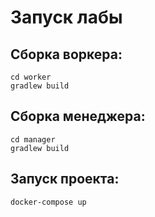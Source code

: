 # Запуск лабы

## Сборка воркера:
    cd worker
    gradlew build

## Сборка менеджера:
    cd manager
    gradlew build

## Запуск проекта:
    docker-compose up
